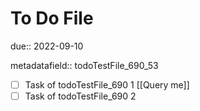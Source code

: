 # To Do File

due:: 2022-09-10

metadatafield:: todoTestFile_690\_53

- [ ] Task of todoTestFile_690 1 [[Query me]]
- [ ] Task of todoTestFile_690 2
